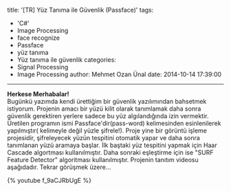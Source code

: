 title: '[TR] Yüz Tanıma ile Güvenlik (Passface)'
tags:
  - 'C#'
  - Image Processing
  - face recognize
  - Passface
  - yüz tanıma
  - Yüz tanıma ile güvenlik
categories:
  - Signal Processing
  - Image Processing
author: Mehmet Ozan Ünal
date: 2014-10-14 17:39:00
---
**Herkese Merhabalar!**  
Bugünkü yazımda kendi ürettiğim bir güvenlik yazılımından bahsetmek istiyorum. Projenin amacı bir yüzü kilit olarak tanımlamak daha sonra güvenlik gerektiren yerlere sadece bu yüz algılandığında izin vermektir. Üretilen programın ismi Passface'dir(pass-word) kelimesinden esinlenilerek yapılmıştır( kelimeyle değil yüzle şifrele!). Proje yine bir görüntü işleme projesidir, şifreleyecek yüzün tespitini otomatik yapar ve daha sonra tanımlanan yüzü aramaya başlar. İlk baştaki yüz tespitini yapmak için Haar Cascade algortması kullanılmıştır. Daha sonraki eşleştirme için ise "SURF Feature Detector" algoritması kullanılmıştır. Projenin tanıtım videosu aşağıdadır. Tekrar görüşmek üzere...  

{% youtube f_9aCJRbUgE %}
